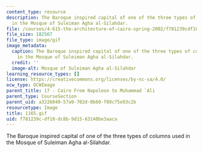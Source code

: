 ```yaml
---
content_type: resource
description: The Baroque inspired capital of one of the three types of columns used
  in the Mosque of Suleiman Agha al-Silahdar.
file: /courses/4-615-the-architecture-of-cairo-spring-2002/f781239cdf10dc8b9d1563140be3aaca_1165.gif
file_size: 182567
file_type: image/gif
image_metadata:
  caption: The Baroque inspired capital of one of the three types of columns used
    in the Mosque of Suleiman Agha al-Silahdar.
  credit: ''
  image-alt: Mosque of Suleiman Agha al-Silahdar
learning_resource_types: []
license: https://creativecommons.org/licenses/by-nc-sa/4.0/
ocw_type: OCWImage
parent_title: 17 - Cairo From Napoleon to Muhammad `Ali
parent_type: CourseSection
parent_uid: a3226049-57a9-702d-0b60-f89c75e93c2b
resourcetype: Image
title: 1165.gif
uid: f781239c-df10-dc8b-9d15-63140be3aaca
---
```

The Baroque inspired capital of one of the three types of columns used in the Mosque of Suleiman Agha al-Silahdar.